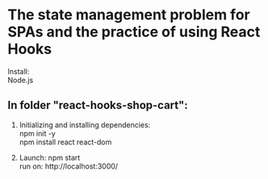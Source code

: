 # The state management problem for SPAs and the practice of using React Hooks
Install:  
Node.js  
  
## In folder "react-hooks-shop-cart":  
1. Initializing and installing dependencies:  
npm init -y  
npm install react react-dom  

2. Launch: npm start  
run on: http://localhost:3000/
